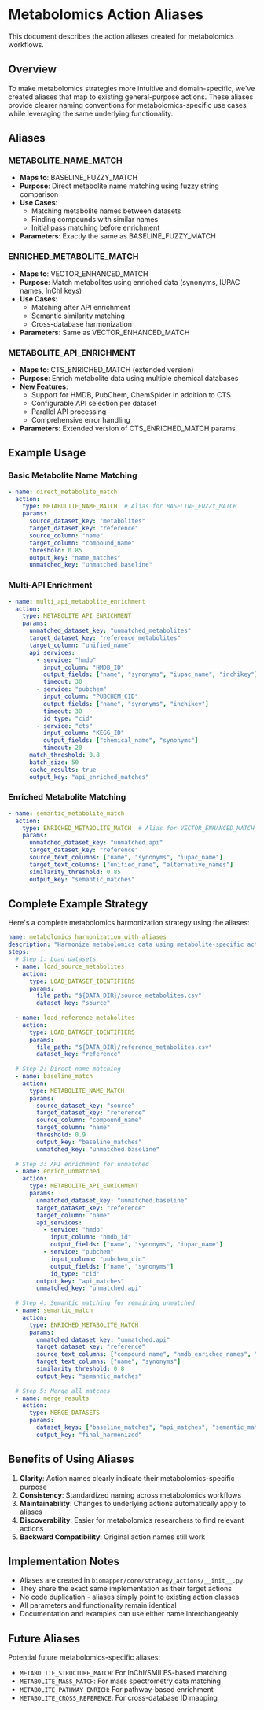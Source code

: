 # Metabolomics Action Aliases

This document describes the action aliases created for metabolomics workflows.

## Overview

To make metabolomics strategies more intuitive and domain-specific, we've created aliases that map to existing general-purpose actions. These aliases provide clearer naming conventions for metabolomics-specific use cases while leveraging the same underlying functionality.

## Aliases

### METABOLITE_NAME_MATCH
- **Maps to**: BASELINE_FUZZY_MATCH
- **Purpose**: Direct metabolite name matching using fuzzy string comparison
- **Use Cases**:
  - Matching metabolite names between datasets
  - Finding compounds with similar names
  - Initial pass matching before enrichment
- **Parameters**: Exactly the same as BASELINE_FUZZY_MATCH

### ENRICHED_METABOLITE_MATCH  
- **Maps to**: VECTOR_ENHANCED_MATCH
- **Purpose**: Match metabolites using enriched data (synonyms, IUPAC names, InChI keys)
- **Use Cases**:
  - Matching after API enrichment
  - Semantic similarity matching
  - Cross-database harmonization
- **Parameters**: Same as VECTOR_ENHANCED_MATCH

### METABOLITE_API_ENRICHMENT
- **Maps to**: CTS_ENRICHED_MATCH (extended version)
- **Purpose**: Enrich metabolite data using multiple chemical databases
- **New Features**: 
  - Support for HMDB, PubChem, ChemSpider in addition to CTS
  - Configurable API selection per dataset
  - Parallel API processing
  - Comprehensive error handling
- **Parameters**: Extended version of CTS_ENRICHED_MATCH params

## Example Usage

### Basic Metabolite Name Matching
```yaml
- name: direct_metabolite_match
  action:
    type: METABOLITE_NAME_MATCH  # Alias for BASELINE_FUZZY_MATCH
    params:
      source_dataset_key: "metabolites"
      target_dataset_key: "reference"
      source_column: "name"
      target_column: "compound_name"
      threshold: 0.85
      output_key: "name_matches"
      unmatched_key: "unmatched.baseline"
```

### Multi-API Enrichment
```yaml
- name: multi_api_metabolite_enrichment
  action:
    type: METABOLITE_API_ENRICHMENT
    params:
      unmatched_dataset_key: "unmatched_metabolites"
      target_dataset_key: "reference_metabolites"
      target_column: "unified_name"
      api_services:
        - service: "hmdb"
          input_column: "HMDB_ID"
          output_fields: ["name", "synonyms", "iupac_name", "inchikey"]
          timeout: 30
        - service: "pubchem"
          input_column: "PUBCHEM_CID"
          output_fields: ["name", "synonyms", "inchikey"]
          timeout: 30
          id_type: "cid"
        - service: "cts"
          input_column: "KEGG_ID"
          output_fields: ["chemical_name", "synonyms"]
          timeout: 20
      match_threshold: 0.8
      batch_size: 50
      cache_results: true
      output_key: "api_enriched_matches"
```

### Enriched Metabolite Matching
```yaml
- name: semantic_metabolite_match
  action:
    type: ENRICHED_METABOLITE_MATCH  # Alias for VECTOR_ENHANCED_MATCH
    params:
      unmatched_dataset_key: "unmatched.api"
      target_dataset_key: "reference"
      source_text_columns: ["name", "synonyms", "iupac_name"]
      target_text_columns: ["unified_name", "alternative_names"]
      similarity_threshold: 0.85
      output_key: "semantic_matches"
```

## Complete Example Strategy

Here's a complete metabolomics harmonization strategy using the aliases:

```yaml
name: metabolomics_harmonization_with_aliases
description: "Harmonize metabolomics data using metabolite-specific action aliases"
steps:
  # Step 1: Load datasets
  - name: load_source_metabolites
    action:
      type: LOAD_DATASET_IDENTIFIERS
      params:
        file_path: "${DATA_DIR}/source_metabolites.csv"
        dataset_key: "source"
        
  - name: load_reference_metabolites
    action:
      type: LOAD_DATASET_IDENTIFIERS
      params:
        file_path: "${DATA_DIR}/reference_metabolites.csv"
        dataset_key: "reference"
  
  # Step 2: Direct name matching
  - name: baseline_match
    action:
      type: METABOLITE_NAME_MATCH
      params:
        source_dataset_key: "source"
        target_dataset_key: "reference"
        source_column: "compound_name"
        target_column: "name"
        threshold: 0.9
        output_key: "baseline_matches"
        unmatched_key: "unmatched.baseline"
  
  # Step 3: API enrichment for unmatched
  - name: enrich_unmatched
    action:
      type: METABOLITE_API_ENRICHMENT
      params:
        unmatched_dataset_key: "unmatched.baseline"
        target_dataset_key: "reference"
        target_column: "name"
        api_services:
          - service: "hmdb"
            input_column: "hmdb_id"
            output_fields: ["name", "synonyms", "iupac_name"]
          - service: "pubchem"
            input_column: "pubchem_cid"
            output_fields: ["name", "synonyms"]
            id_type: "cid"
        output_key: "api_matches"
        unmatched_key: "unmatched.api"
  
  # Step 4: Semantic matching for remaining unmatched
  - name: semantic_match
    action:
      type: ENRICHED_METABOLITE_MATCH
      params:
        unmatched_dataset_key: "unmatched.api"
        target_dataset_key: "reference"
        source_text_columns: ["compound_name", "hmdb_enriched_names", "pubchem_enriched_names"]
        target_text_columns: ["name", "synonyms"]
        similarity_threshold: 0.8
        output_key: "semantic_matches"
  
  # Step 5: Merge all matches
  - name: merge_results
    action:
      type: MERGE_DATASETS
      params:
        dataset_keys: ["baseline_matches", "api_matches", "semantic_matches"]
        output_key: "final_harmonized"
```

## Benefits of Using Aliases

1. **Clarity**: Action names clearly indicate their metabolomics-specific purpose
2. **Consistency**: Standardized naming across metabolomics workflows
3. **Maintainability**: Changes to underlying actions automatically apply to aliases
4. **Discoverability**: Easier for metabolomics researchers to find relevant actions
5. **Backward Compatibility**: Original action names still work

## Implementation Notes

- Aliases are created in `biomapper/core/strategy_actions/__init__.py`
- They share the exact same implementation as their target actions
- No code duplication - aliases simply point to existing action classes
- All parameters and functionality remain identical
- Documentation and examples can use either name interchangeably

## Future Aliases

Potential future metabolomics-specific aliases:
- `METABOLITE_STRUCTURE_MATCH`: For InChI/SMILES-based matching
- `METABOLITE_MASS_MATCH`: For mass spectrometry data matching
- `METABOLITE_PATHWAY_ENRICH`: For pathway-based enrichment
- `METABOLITE_CROSS_REFERENCE`: For cross-database ID mapping